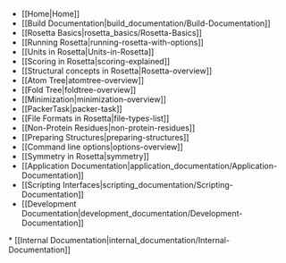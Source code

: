 * [[Home|Home]]
* [[Build Documentation|build_documentation/Build-Documentation]]
* [[Rosetta Basics|rosetta_basics/Rosetta-Basics]]
 * [[Running Rosetta|running-rosetta-with-options]]
 * [[Units in Rosetta|Units-in-Rosetta]]
 * [[Scoring in Rosetta|scoring-explained]]
 * [[Structural concepts in Rosetta|Rosetta-overview]]
  * [[Atom Tree|atomtree-overview]]
  * [[Fold Tree|foldtree-overview]]
  * [[Minimization|minimization-overview]]
  * [[PackerTask|packer-task]]
 * [[File Formats in Rosetta|file-types-list]]
 * [[Non-Protein Residues|non-protein-residues]]
 * [[Preparing Structures|preparing-structures]]
 * [[Command line options|options-overview]]
 * [[Symmetry in Rosetta|symmetry]]
* [[Application Documentation|application_documentation/Application-Documentation]]
* [[Scripting Interfaces|scripting_documentation/Scripting-Documentation]]
* [[Development Documentation|development_documentation/Development-Documentation]]
<flag>
* [[Internal Documentation|internal_documentation/Internal-Documentation]]
<flag>